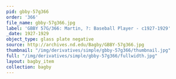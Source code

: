 ```yaml
---
pid: gbby-57g366
order: '366'
file_name: gbby-57g366.jpg
label: 'GBBY 57G/366: Martin, ?: Baseball Player - c1927-1929'
_date: 1927-1929
object_type: glass plate negative
source: http://archives.nd.edu/Bagby/GBBY-57g366.jpg
thumbnail: "/img/derivatives/simple/gbby-57g366/thumbnail.jpg"
full: "/img/derivatives/simple/gbby-57g366/fullwidth.jpg"
layout: bagby_item
collection: bagby
---
```

